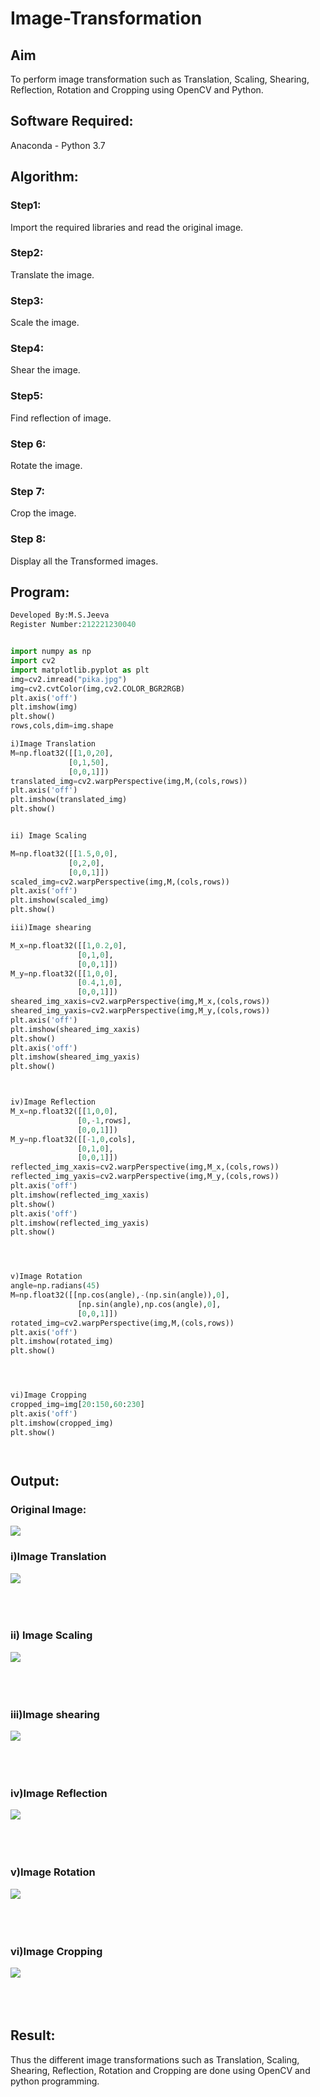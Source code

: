 # Image-Transformation
## Aim
To perform image transformation such as Translation, Scaling, Shearing, Reflection, Rotation and Cropping using OpenCV and Python.

## Software Required:
Anaconda - Python 3.7

## Algorithm:
### Step1:
Import the required libraries and read the original image.
<br>

### Step2:
Translate the image.
<br>

### Step3:
Scale the image.
<br>

### Step4:
Shear the image.
<br>

### Step5:
Find reflection of image.
<br>


### Step 6:
Rotate the image.

### Step 7:
Crop the image.

### Step 8:
Display all the Transformed images.





## Program:
```python
Developed By:M.S.Jeeva
Register Number:212221230040


import numpy as np
import cv2
import matplotlib.pyplot as plt
img=cv2.imread("pika.jpg")
img=cv2.cvtColor(img,cv2.COLOR_BGR2RGB)
plt.axis('off')
plt.imshow(img)
plt.show()
rows,cols,dim=img.shape

i)Image Translation
M=np.float32([[1,0,20],
             [0,1,50],
             [0,0,1]])
translated_img=cv2.warpPerspective(img,M,(cols,rows))
plt.axis('off')
plt.imshow(translated_img)
plt.show()


ii) Image Scaling

M=np.float32([[1.5,0,0],
             [0,2,0],
             [0,0,1]])
scaled_img=cv2.warpPerspective(img,M,(cols,rows))
plt.axis('off')
plt.imshow(scaled_img)
plt.show()

iii)Image shearing

M_x=np.float32([[1,0.2,0],
               [0,1,0],
               [0,0,1]])
M_y=np.float32([[1,0,0],
               [0.4,1,0],
               [0,0,1]])
sheared_img_xaxis=cv2.warpPerspective(img,M_x,(cols,rows))
sheared_img_yaxis=cv2.warpPerspective(img,M_y,(cols,rows))
plt.axis('off')
plt.imshow(sheared_img_xaxis)
plt.show()
plt.axis('off')
plt.imshow(sheared_img_yaxis)
plt.show()



iv)Image Reflection
M_x=np.float32([[1,0,0],
               [0,-1,rows],
               [0,0,1]])
M_y=np.float32([[-1,0,cols],
               [0,1,0],
               [0,0,1]])
reflected_img_xaxis=cv2.warpPerspective(img,M_x,(cols,rows))
reflected_img_yaxis=cv2.warpPerspective(img,M_y,(cols,rows))
plt.axis('off')
plt.imshow(reflected_img_xaxis)
plt.show()
plt.axis('off')
plt.imshow(reflected_img_yaxis)
plt.show()




v)Image Rotation
angle=np.radians(45)
M=np.float32([[np.cos(angle),-(np.sin(angle)),0],
               [np.sin(angle),np.cos(angle),0],
               [0,0,1]])
rotated_img=cv2.warpPerspective(img,M,(cols,rows))
plt.axis('off')
plt.imshow(rotated_img)
plt.show()




vi)Image Cropping
cropped_img=img[20:150,60:230]
plt.axis('off')
plt.imshow(cropped_img)
plt.show()




```
## Output:

### Original Image:
![](./1.jpg)
### i)Image Translation
![](./2.jpg)
<br>
<br>
<br>
<br>

### ii) Image Scaling
![](./3.jpg)
<br>
<br>
<br>
<br>


### iii)Image shearing
![](./4.jpg)
<br>
<br>
<br>
<br>


### iv)Image Reflection
![](./5.jpg)
<br>
<br>
<br>
<br>



### v)Image Rotation
![](./6.jpg)
<br>
<br>
<br>
<br>



### vi)Image Cropping
![](7.jpg)
<br>
<br>
<br>
<br>




## Result: 

Thus the different image transformations such as Translation, Scaling, Shearing, Reflection, Rotation and Cropping are done using OpenCV and python programming.
